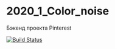 # 2020_1_Color_noise
Бэкенд проекта Pinterest

[![Build Status](https://travis-ci.org/ProEugene97/Task_2.svg?branch=master)](https://travis-ci.org/ProEugene97/Task_2)

